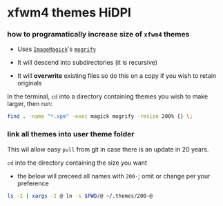 
# xfwm4 themes HiDPI

### how to programatically increase size of `xfwm4` themes

* Uses [`ImageMagick`](https://imagemagick.org/)'s [`mogrify`](https://imagemagick.org/script/mogrify.php)

* It will descend into subdirectories (it is recursive)

* It will **overwrite** existing files so do this on a copy if you wish to retain originals

In the terminal, `cd` into a directory containing themes you wish to make larger, then run:

```sh
find . -name "*.xpm" -exec magick mogrify -resize 200% {} \;
```

### link all themes into user theme folder

This wil allow easy `pull` from git in case there is an update in 20 years.

`cd` into the directory containing the size you want

* the below will preceed all names with `200-`; omit or change per your preference


```sh
ls -1 | xargs -I @ ln -s $PWD/@ ~/.themes/200-@

```








